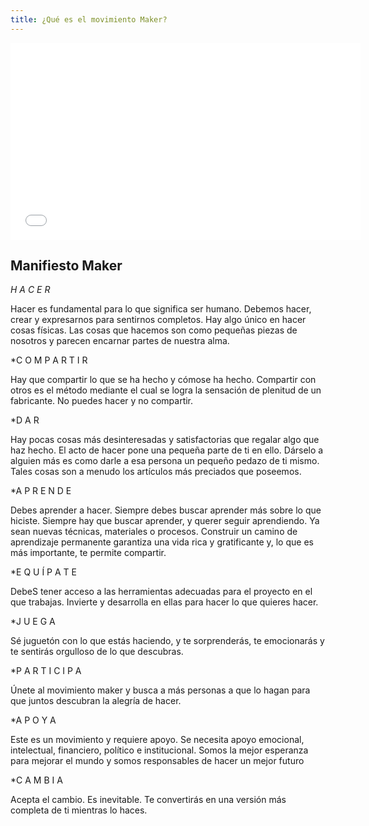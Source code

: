 ```yaml
---
title: ¿Qué es el movimiento Maker?
---
```



<iframe width="560" height="315" src="//www.youtube.com/embed/IsRBgBwLwxw" frameborder="0" allowfullscreen></iframe>

## Manifiesto Maker

*H A C E R*

Hacer es fundamental para lo que significa ser humano.
Debemos hacer, crear y expresarnos para sentirnos completos. 
Hay algo único en hacer cosas físicas. Las cosas que hacemos 
son como pequeñas piezas de nosotros y parecen encarnar
partes de nuestra alma.



*C O M P A R T I R

Hay que compartir lo que se ha hecho y cómose ha hecho. 
Compartir con otros es el método mediante el cual se logra 
la sensación de plenitud de un fabricante. 
No puedes hacer y no compartir.



*D A R

Hay pocas cosas más desinteresadas y satisfactorias 
que regalar algo que haz hecho.
El acto de hacer pone una pequeña parte de ti en ello.
Dárselo a alguien más es como darle a esa persona un pequeño 
pedazo de ti mismo. Tales cosas son a menudo los artículos 
más preciados que poseemos.



*A P R E N D E

Debes aprender a hacer. Siempre debes buscar aprender más sobre lo que hiciste. 
Siempre hay que buscar aprender, y querer seguir aprendiendo. Ya sean
nuevas técnicas, materiales o procesos.
Construir un camino de aprendizaje permanente garantiza una 
vida rica y gratificante y, lo que es más importante, te permite compartir.



*E Q U Í P A T E 

DebeS tener acceso a las herramientas adecuadas 
para el proyecto en el que trabajas. Invierte y desarrolla
en ellas para hacer lo que quieres hacer.



*J U E G A

Sé juguetón con lo que estás haciendo, y te sorprenderás, 
te emocionarás y te sentirás orgulloso de lo que descubras.



*P A R T I C I P A

Únete al movimiento maker y busca a más personas a que lo hagan
para que juntos descubran la alegría de hacer.



*A P O Y A

Este es un movimiento y requiere apoyo. 
Se necesita apoyo emocional, intelectual, financiero, 
político e institucional. 
Somos la mejor esperanza para mejorar el mundo y somos 
responsables de hacer un mejor futuro



*C A M B I A 

Acepta el cambio. Es inevitable. 
Te convertirás en una versión más completa de ti mientras lo haces.


